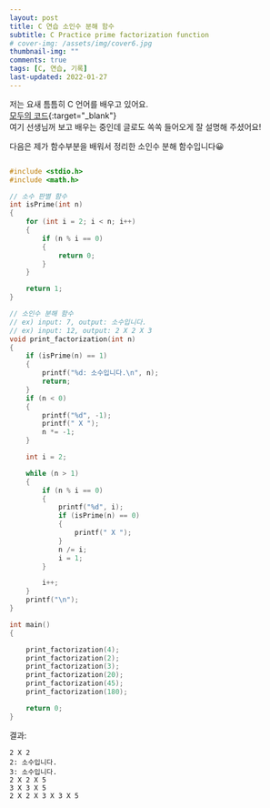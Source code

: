 ```yaml
---
layout: post
title: C 연습 소인수 분해 함수
subtitle: C Practice prime factorization function
# cover-img: /assets/img/cover6.jpg
thumbnail-img: ""
comments: true
tags: [C, 연습, 기록]
last-updated: 2022-01-27
---
```


저는 요새 틈틈히 C 언어를 배우고 있어요.<br/>
[모두의 코드](https://modoocode.com){:target="\_blank"}<br/>
여기 선생님꺼 보고 배우는 중인데 글로도 쏙쏙 들어오게 잘 설명해 주셨어요!

다음은 제가 함수부분을 배워서 정리한 소인수 분해 함수입니다😀

```c

#include <stdio.h>
#include <math.h>

// 소수 판별 함수
int isPrime(int n)
{
    for (int i = 2; i < n; i++)
    {
        if (n % i == 0)
        {
            return 0;
        }
    }

    return 1;
}

// 소인수 분해 함수
// ex) input: 7, output: 소수입니다.
// ex) input: 12, output: 2 X 2 X 3
void print_factorization(int n)
{
    if (isPrime(n) == 1)
    {
        printf("%d: 소수입니다.\n", n);
        return;
    }
    if (n < 0)
    {
        printf("%d", -1);
        printf(" X ");
        n *= -1;
    }

    int i = 2;

    while (n > 1)
    {
        if (n % i == 0)
        {
            printf("%d", i);
            if (isPrime(n) == 0)
            {
                printf(" X ");
            }
            n /= i;
            i = 1;
        }

        i++;
    }
    printf("\n");
}

int main()
{

    print_factorization(4);
    print_factorization(2);
    print_factorization(3);
    print_factorization(20);
    print_factorization(45);
    print_factorization(180);

    return 0;
}
```

결과:

```
2 X 2
2: 소수입니다.
3: 소수입니다.
2 X 2 X 5
3 X 3 X 5
2 X 2 X 3 X 3 X 5
```
